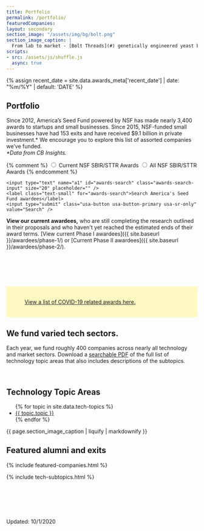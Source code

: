```yaml
---
title: Portfolio
permalink: /portfolio/
featuredCompanies:
layout: secondary
section_image: "/assets/img/bg/bolt.png"
section_image_caption: |
  From lab to market - [Bolt Threads](#) genetically engineered yeast brew silk proteins that can be spun into fibers.
scripts:
- src: /assets/js/shuffle.js
  async: true
---
```

<head>
<script type="text/javascript"> setTimeout(function(){var a=document.createElement("script"); var b=document.getElementsByTagName("script")[0]; a.src=document.location.protocol+"//script.crazyegg.com/pages/scripts/0041/5508.js?"+Math.floor(new Date().getTime()/3600000); a.async=true;a.type="text/javascript";b.parentNode.insertBefore(a,b)}, 1); </script>
</head>

{% assign recent_date = site.data.awards_meta['recent_date'] | date: "%m/%Y" | default: 'DATE' %}

<section class="section-header background-light-neutral">
<div class="usa-section usa-content usa-grid" markdown="1">

# Portfolio
Since 2012, America’s Seed Fund powered by NSF has made nearly 3,400 awards to startups and small businesses. Since 2015, NSF-funded small businesses have had 153 exits and have received $9.1 billion in private investment.* We encourage you to explore this list of assorted companies we’ve funded.   
<span class="text-small" style="font-style:italic;">*Data from CB Insights.</span>

<form onsubmit="allAwards(this.a1.value); return false;" class="awards-search-form" style="margin-bottom: 0rem;">
 {% comment %}
 <input id="current" type="radio" name="awards-search" value="currentAwards">
 <label for="current">Current NSF SBIR/STTR Awards</label>

 <input id="all" type="radio" name="awards-search" value="currentAwards">
 <label for="all">All NSF SBIR/STTR Awards</label>
 {% endcomment %}

    <input type="text" name="a1" id="awards-search" class="awards-search-input" size="20" placeholder="" />
    <label class="text-small" for="awards-search">Search America's Seed Fund awardees</label>
    <input type="submit" class="usa-button usa-button-primary usa-sr-only" value="Search" />
</form>

</div>
</section>
<section class="background-light-neutral" markdown="1">
<div class="usa-section-tight-top usa-section usa-content usa-grid" markdown="1">

**View our current awardees,** who are still completing the research outlined in their proposals and who haven't yet reached the estimated ends of their award terms. [View current Phase I awardees]({{ site.baseurl }}/awardees/phase-1/) or [Current Phase II awardees]({{ site.baseurl }}/awardees/phase-2/).

<div style="
    background-color:#FFFAC3;
    padding-top: 2rem;
    padding-bottom: 2rem;
    padding-left: 3rem;
    padding-right:3rem;
    margin-top: 6rem;
    ">
    <a href="../covid-awards-phase-1/">View a list of COVID-19 related awards here.</a>
</div>
</div>

</section>

<section class="background-light-neutral">
<div class="usa-section-tight-top usa-section usa-content usa-grid">
<h2 class="text-large">We fund varied tech sectors.</h2>
<p class="text-medium">Each year, we fund roughly 400 companies across nearly all technology and market sectors. Download a <a href="{{ site.baseurl }}/assets/files/applicants/combined-topics-01-2020.pdf">searchable PDF</a> of the full list of technology topic areas that also includes descriptions of the subtopics.</p>
  <br>
  <h2 class="subhead text-small">Technology Topic Areas</h2>

  <ul class="flex-list list-tech-topics">
    {% for topic in site.data.tech-topics %}
      <li class="button-arrow-after button-arrow-down">
        <a href="#{{ topic.topic | slugify }}">{{ topic.topic }}</a>
      </li>
    {% endfor %}
  </ul>
</div>
</section>



<section class="section-background-image">
  <div class="usa-grid">
    <div class="usa-width-one-third">
      <div class="caption">{{ page.section_image_caption | liquify | markdownify }}</div>
    </div>
  </div>
</section>

<section class="background-light-neutral">
<div class="usa-section usa-content usa-grid" markdown="1">

<h2 class="subhead text-small">Featured alumni and exits</h2>
{% include featured-companies.html %}



{% include tech-subtopics.html %}
<p style="margin-top:100px; width=150px;" class="text-small">
  Updated: 10/1/2020 
</p>
</div>
</section>
